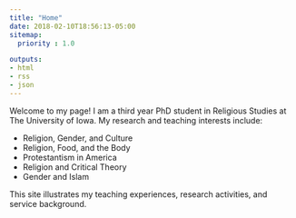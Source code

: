 ```yaml
---
title: "Home"
date: 2018-02-10T18:56:13-05:00
sitemap:
  priority : 1.0

outputs:
- html
- rss
- json
---
```

<p>Welcome to my page! I am a third year PhD student in Religious Studies at The University of Iowa. My research and teaching interests include:</p>
<ul>
  <li>Religion, Gender, and Culture</li>
  <li>Religion, Food, and the Body</li>
  <li>Protestantism in America</li>
  <li>Religion and Critical Theory</li>
  <li>Gender and Islam</li>
</ul>

This site illustrates my teaching experiences, research activities, and service background. 
